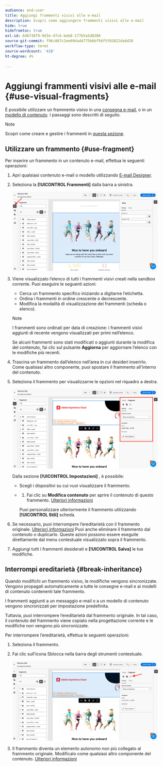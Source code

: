 ```yaml
---
audience: end-user
title: Aggiungi frammenti visivi alle e-mail
description: Scopri come aggiungere frammenti visivi alle e-mail
hide: true
hidefromtoc: true
exl-id: 6d6f38f9-9d3e-47cb-beb8-177b5a5d8306
source-git-commit: f96c807c2ee094ad4775b6bf56f5f02822da8d28
workflow-type: tm+mt
source-wordcount: '418'
ht-degree: 4%

---
```


# Aggiungi frammenti visivi alle e-mail {#use-visual-fragments}

È possibile utilizzare un frammento visivo in una [consegna e-mail](get-started-email-designer.md), o in un [modello di contenuto](use-email-templates.md). I passaggi sono descritti di seguito.


>[!NOTE]
>
>Scopri come creare e gestire i frammenti in [questa sezione](fragments.md).


## Utilizzare un frammento {#use-fragment}

Per inserire un frammento in un contenuto e-mail, effettua le seguenti operazioni:

1. Apri qualsiasi contenuto e-mail o modello utilizzando [E-mail Designer](get-started-email-designer.md).

1. Seleziona la **[!UICONTROL Frammenti]** dalla barra a sinistra.

   ![](assets/fragments-in-designer.png)

1. Viene visualizzato l’elenco di tutti i frammenti visivi creati nella sandbox corrente. Puoi eseguire le seguenti azioni:

   * Cerca un frammento specifico iniziando a digitarne l’etichetta.
   * Ordina i frammenti in ordine crescente o decrescente.
   * Modifica la modalità di visualizzazione dei frammenti (scheda o elenco).

   >[!NOTE]
   >
   >I frammenti sono ordinati per data di creazione: i frammenti visivi aggiunti di recente vengono visualizzati per primi nell’elenco.

   Se alcuni frammenti sono stati modificati o aggiunti durante la modifica del contenuto, fai clic sul pulsante **Aggiorna** per aggiornare l’elenco con le modifiche più recenti.

1. Trascina un frammento dall’elenco nell’area in cui desideri inserirlo. Come qualsiasi altro componente, puoi spostare il frammento all’interno del contenuto.

1. Seleziona il frammento per visualizzarne le opzioni nel riquadro a destra.

   ![](assets/fragment-right-pane.png)

   Dalla sezione **[!UICONTROL Impostazioni]** , è possibile:

   * Scegli i dispositivi su cui vuoi visualizzare il frammento.
   * 
      1. Fai clic su **Modifica contenuto** per aprire il contenuto di questo frammento. [Ulteriori informazioni](../email/fragments.md#edit-fragments)

     Puoi personalizzare ulteriormente il frammento utilizzando **[!UICONTROL Stili]** scheda.

1. Se necessario, puoi interrompere l’ereditarietà con il frammento originale. [Ulteriori informazioni](#break-inheritance)
Puoi anche eliminare il frammento dal contenuto o duplicarlo. Queste azioni possono essere eseguite direttamente dal menu contestuale visualizzato sopra il frammento.

1. Aggiungi tutti i frammenti desiderati e **[!UICONTROL Salva]** le tue modifiche.

## Interrompi ereditarietà {#break-inheritance}

Quando modifichi un frammento visivo, le modifiche vengono sincronizzate. Vengono propagati automaticamente a tutte le consegne e-mail e ai modelli di contenuto contenenti tale frammento.

I frammenti aggiunti a un messaggio e-mail o a un modello di contenuto vengono sincronizzati per impostazione predefinita.

Tuttavia, puoi interrompere l’ereditarietà dal frammento originale. In tal caso, il contenuto del frammento viene copiato nella progettazione corrente e le modifiche non vengono più sincronizzate.

Per interrompere l’ereditarietà, effettua le seguenti operazioni:

1. Seleziona il frammento.

1. Fai clic sull’icona Sblocca nella barra degli strumenti contestuale.

   ![](assets/fragment-break-inheritance.png)

1. Il frammento diventa un elemento autonomo non più collegato al frammento originale. Modificalo come qualsiasi altro componente del contenuto. [Ulteriori informazioni](content-components.md)
